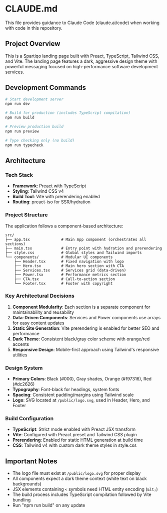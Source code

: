 # CLAUDE.md

This file provides guidance to Claude Code (claude.ai/code) when working with code in this repository.

## Project Overview

This is a Spartiqo landing page built with Preact, TypeScript, Tailwind CSS, and Vite. The landing page features a dark, aggressive design theme with powerful messaging focused on high-performance software development services.

## Development Commands

```bash
# Start development server
npm run dev

# Build for production (includes TypeScript compilation)
npm run build

# Preview production build
npm run preview

# Type checking only (no build)
npm run typecheck
```

## Architecture

### Tech Stack
- **Framework**: Preact with TypeScript
- **Styling**: Tailwind CSS v4
- **Build Tool**: Vite with prerendering enabled
- **Routing**: preact-iso for SSR/hydration

### Project Structure

The application follows a component-based architecture:

```
src/
├── app.tsx              # Main App component (orchestrates all sections)
├── main.tsx             # Entry point with hydration and prerendering
├── style.css            # Global styles and Tailwind imports
└── components/          # Modular UI components
    ├── Header.tsx       # Fixed navigation with logo
    ├── Hero.tsx         # Main hero section with CTA
    ├── Services.tsx     # Services grid (data-driven)
    ├── Power.tsx        # Performance metrics section
    ├── CTA.tsx          # Call-to-action section
    └── Footer.tsx       # Footer with copyright
```

### Key Architectural Decisions

1. **Component Modularity**: Each section is a separate component for maintainability and reusability
2. **Data-Driven Components**: Services and Power components use arrays for easy content updates
3. **Static Site Generation**: Vite prerendering is enabled for better SEO and performance
4. **Dark Theme**: Consistent black/gray color scheme with orange/red accents
5. **Responsive Design**: Mobile-first approach using Tailwind's responsive utilities

### Design System

- **Primary Colors**: Black (#000), Gray shades, Orange (#f97316), Red (#dc2626)
- **Typography**: Font-black for headings, system fonts
- **Spacing**: Consistent padding/margins using Tailwind scale
- **Logo**: SVG located at `/public/logo.svg`, used in Header, Hero, and Footer

### Build Configuration

- **TypeScript**: Strict mode enabled with Preact JSX transform
- **Vite**: Configured with Preact preset and Tailwind CSS plugin
- **Prerendering**: Enabled for static HTML generation at build time
- **CSS**: Tailwind v4 with custom dark theme styles in style.css

## Important Notes

- The logo file must exist at `/public/logo.svg` for proper display
- All components expect a dark theme context (white text on black backgrounds)
- JSX elements containing `<` symbols need HTML entity encoding (`&lt;`)
- The build process includes TypeScript compilation followed by Vite bundling
- Run "npm run build" on any update